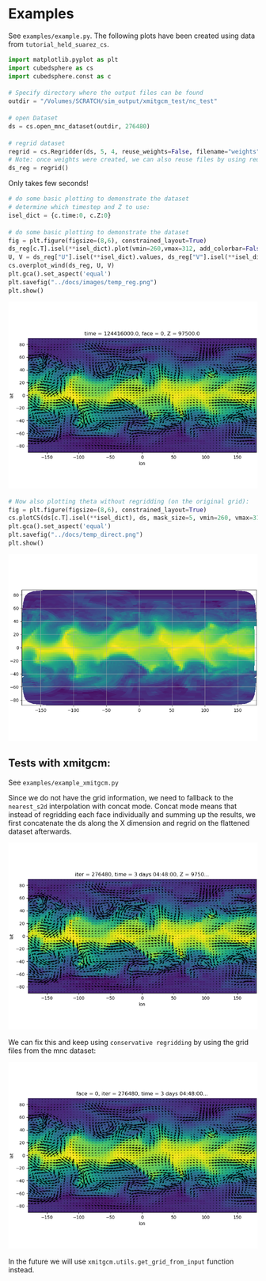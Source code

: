 # Examples
See `examples/example.py`. The following plots have been created using data from `tutorial_held_suarez_cs`.
```python
import matplotlib.pyplot as plt
import cubedsphere as cs
import cubedsphere.const as c

# Specify directory where the output files can be found
outdir = "/Volumes/SCRATCH/sim_output/xmitgcm_test/nc_test"

# open Dataset
ds = cs.open_mnc_dataset(outdir, 276480)

# regrid dataset
regrid = cs.Regridder(ds, 5, 4, reuse_weights=False, filename="weights", concat_mode=False)
# Note: once weights were created, we can also reuse files by using reuse_weights=True (saves time).
ds_reg = regrid()
```
Only takes few seconds!
```python
# do some basic plotting to demonstrate the dataset
# determine which timestep and Z to use:
isel_dict = {c.time:0, c.Z:0}

# do some basic plotting to demonstrate the dataset
fig = plt.figure(figsize=(8,6), constrained_layout=True)
ds_reg[c.T].isel(**isel_dict).plot(vmin=260,vmax=312, add_colorbar=False)
U, V = ds_reg["U"].isel(**isel_dict).values, ds_reg["V"].isel(**isel_dict).values
cs.overplot_wind(ds_reg, U, V)
plt.gca().set_aspect('equal')
plt.savefig("../docs/images/temp_reg.png")
plt.show()

```
![](../images/temp_reg.png)
```python
# Now also plotting theta without regridding (on the original grid):
fig = plt.figure(figsize=(8,6), constrained_layout=True)
cs.plotCS(ds[c.T].isel(**isel_dict), ds, mask_size=5, vmin=260, vmax=312)
plt.gca().set_aspect('equal')
plt.savefig("../docs/temp_direct.png")
plt.show()
```
![](../images/temp_direct.png)

## Tests with xmitgcm:
See `examples/example_xmitgcm.py`

Since we do not have the grid information, we need to fallback to the `nearest_s2d` interpolation with concat mode. Concat mode means that instead of regridding each face individually and summing up the results, we first concatenate the ds along the X dimension and regrid on the flattened dataset afterwards.

![](../images/temp_ascii_reg.png)

We can fix this and keep using `conservative regridding` by using the grid files from the mnc dataset:

![](../images/temp_ascii_input_grid_reg.png)

In the future we will use `xmitgcm.utils.get_grid_from_input` function instead.



